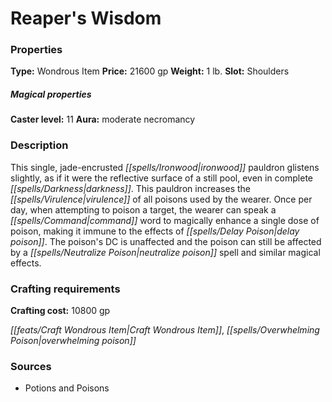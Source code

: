 ﻿---
Title: "Reaper's Wisdom"
Type: "Wondrous Item"
Price: "21600 gp"
Weight: "1 lb."
Slot: "Shoulders"
Caster level: "11"
Aura: "moderate necromancy"
Description: |
  "This single, jade-encrusted ironwood pauldron glistens slightly, as if it were the reflective surface of a still pool, even in complete darkness. This pauldron increases the virulence of all poisons used by the wearer. Once per day, when attempting to poison a target, the wearer can speak a command word to magically enhance a single dose of poison, making it immune to the effects of delay poison. The poison's DC is unaffected and the poison can still be affected by a neutralize poison spell and similar magical effects."
Crafting cost: "10800 gp"
Sources: "['Potions and Poisons']"
---

# Reaper's Wisdom

### Properties

**Type:** Wondrous Item **Price:** 21600 gp **Weight:** 1 lb. **Slot:** Shoulders

##### Magical properties

**Caster level:** 11 **Aura:** moderate necromancy

### Description

This single, jade-encrusted _[[spells/Ironwood|ironwood]]_ pauldron glistens slightly, as if it were the reflective surface of a still pool, even in complete _[[spells/Darkness|darkness]]_. This pauldron increases the _[[spells/Virulence|virulence]]_ of all poisons used by the wearer. Once per day, when attempting to poison a target, the wearer can speak a _[[spells/Command|command]]_ word to magically enhance a single dose of poison, making it immune to the effects of _[[spells/Delay Poison|delay poison]]_. The poison's DC is unaffected and the poison can still be affected by a _[[spells/Neutralize Poison|neutralize poison]]_ spell and similar magical effects.

### Crafting requirements

**Crafting cost:** 10800 gp

_[[feats/Craft Wondrous Item|Craft Wondrous Item]]_, _[[spells/Overwhelming Poison|overwhelming poison]]_

### Sources

* Potions and Poisons